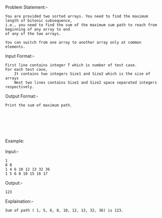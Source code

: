 Problem Statement:-

    You are provided two sorted arrays. You need to find the maximum length of bitonic subsequence, 
    i.e., you need to find the sum of the maximum sum path to reach from beginning of any array to end 
    of any of the two arrays. 

    You can switch from one array to another array only at common elements.


Input Format:-

    First line contains integer T which is number of test case. 
    For each test case, 
        It contains two integers Size1 and Size2 which is the size of arrays 
        Next two lines contains Size1 and Size2 space separated integers respectively.

    
Output Format:-

    Print the sum of maximum path.


<br /><br /><br /><br /><br />
Example:
<br /><br />
Input:-

    1
    8 8
    1 4 6 10 12 13 32 36
    1 5 6 8 10 15 16 17


Output:-

    123


Explaination:-

    Sum of path ( 1, 5, 6, 8, 10, 12, 13, 32, 36) is 123.